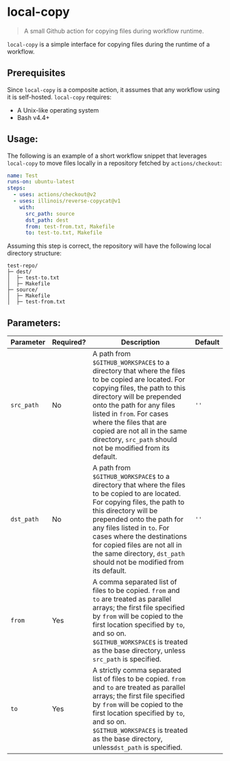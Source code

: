 # local-copy

> A small Github action for copying files during workflow runtime.

`local-copy` is a simple interface for copying files during the runtime of a workflow.

## Prerequisites

Since `local-copy` is a composite action, it assumes that any workflow using it is self-hosted. `local-copy` requires:
- A Unix-like operating system
- Bash v4.4+

## Usage:

The following is an example of a short workflow snippet that leverages `local-copy` to move files locally in a repository fetched by `actions/checkout`:

```yaml
name: Test
runs-on: ubuntu-latest
steps:
  - uses: actions/checkout@v2
  - uses: illinois/reverse-copycat@v1
    with:
      src_path: source
      dst_path: dest
      from: test-from.txt, Makefile
      to: test-to.txt, Makefile
```

Assuming this step is correct, the repository will have the following local directory structure:

```
test-repo/
├─ dest/
│  ├─ test-to.txt
│  ├─ Makefile
├─ source/
│  ├─ Makefile
│  ├─ test-from.txt
```

## Parameters:

|Parameter|Required?|Description|Default|
|--------------------|--------|-----------|-------|
|`src_path`|No|A path from `$GITHUB_WORKSPACE$` to a directory that where the files to be copied are located. For copying files, the path to this directory will be prepended onto the path for  any files listed in `from`. For cases where the files that are copied are not all in the same directory, `src_path` should not be modified from its default.|`''`|
|`dst_path`|No|A path from `$GITHUB_WORKSPACE$` to a directory that where the files to be copied to are located. For copying files, the path to this directory will be prepended onto the path for  any files listed in `to`. For cases where the destinations for copied files are not all in the same directory, `dst_path` should not be modified from its default.|`''`|
|`from`|Yes|A comma separated list of files to be copied. `from` and `to` are treated as parallel arrays; the first file specified by `from` will be copied to the first location specified by `to`, and so on. `$GITHUB_WORKSPACE$` is treated as the base directory, unless `src_path` is specified.||
|`to`|Yes|A strictly comma separated list of files to be copied. `from` and `to` are treated as parallel arrays; the first file specified by `from` will be copied to the first location specified by `to`, and so on. `$GITHUB_WORKSPACE$` is treated as the base directory, unless`dst_path` is specified.||
